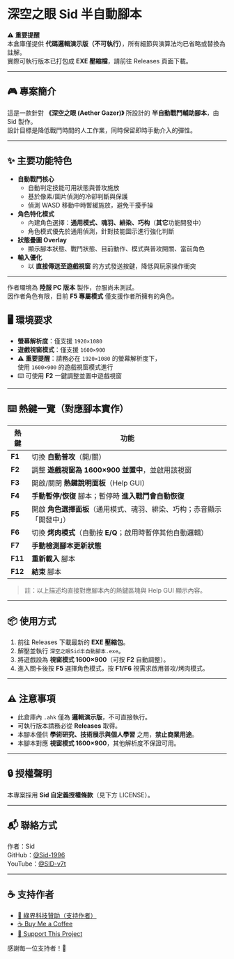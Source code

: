 # 深空之眼 Sid 半自動腳本

⚠️ **重要提醒**  
本倉庫僅提供 **代碼邏輯演示版（不可執行）**，所有細節與演算法均已省略或替換為註解。  
實際可執行版本已打包成 **EXE 壓縮檔**，請前往 Releases 頁面下載。  

---

## 🎮 專案簡介
這是一款針對 **《深空之眼 (Aether Gazer)》** 所設計的 **半自動戰鬥輔助腳本**，由 Sid 製作。  
設計目標是降低戰鬥時間的人工作業，同時保留即時手動介入的彈性。

---

## ✨ 主要功能特色
- **自動戰鬥核心**
  - 自動判定技能可用狀態與普攻施放
  - 基於像素/圖片偵測的冷卻判斷與保護
  - 偵測 WASD 移動中時暫緩施放，避免干擾手操
- **角色特化模式**
  - 內建角色選擇：**通用模式、魂羽、緋染、巧构**（**其它**功能開發中）
  - 角色模式優先於通用偵測，針對技能圖示進行強化判斷
- **狀態疊圖 Overlay**
  - 顯示腳本狀態、戰鬥狀態、目前動作、模式與普攻開關、當前角色
- **輸入優化**
  - 以 **直接傳送至遊戲視窗** 的方式發送按鍵，降低與玩家操作衝突

---

作者環境為 **陸服 PC 版本** 製作，台服尚未測試。  
因作者角色有限，目前 **F5 專屬模式** 僅支援作者所擁有的角色。  

## 🖥 環境要求

- **螢幕解析度**：僅支援 `1920×1080`
- **遊戲視窗模式**：僅支援 `1600×900`
- ⚠️ **重要提醒**：請務必在 `1920×1080` 的螢幕解析度下，  
  使用 `1600×900` 的遊戲視窗模式進行
- ⌨️ 可使用 **F2** 一鍵調整並置中遊戲視窗

---

## ⌨️ 熱鍵一覽（對應腳本實作）

| 熱鍵  | 功能 |
|-------|------|
| **F1**  | 切換 **自動普攻**（開/關） |
| **F2**  | 調整 **遊戲視窗為 1600×900 並置中**，並啟用該視窗 |
| **F3**  | 開啟/關閉 **熱鍵說明面板**（Help GUI） |
| **F4**  | **手動暫停/恢復** 腳本；暫停時 **進入戰鬥會自動恢復** |
| **F5**  | 開啟 **角色選擇面板**（通用模式、魂羽、緋染、巧构；赤音顯示「開發中」） |
| **F6**  | 切換 **烤肉模式**（自動按 **E/Q**；啟用時暫停其他自動邏輯） |
| **F7**  | **手動檢測腳本更新狀態** |
| **F11** | **重新載入** 腳本 |
| **F12** | **結束** 腳本 |

> 註：以上描述均直接對應腳本內的熱鍵區塊與 Help GUI 顯示內容。

---

## 📦 使用方式
1. 前往 Releases 下載最新的 **EXE 壓縮包**。  
2. 解壓並執行 `深空之眼Sid半自動腳本.exe`。  
3. 將遊戲設為 **視窗模式 1600×900**（可按 **F2** 自動調整）。  
4. 進入關卡後按 **F5** 選擇角色模式，按 **F1/F6** 視需求啟用普攻/烤肉模式。  

---

## ⚠️ 注意事項
- 此倉庫內 `.ahk` 僅為 **邏輯演示版**，不可直接執行。  
- 可執行版本請務必從 **Releases** 取得。  
- 本腳本僅供 **學術研究、技術展示與個人學習** 之用，**禁止商業用途**。  
- 本腳本對應 **視窗模式 1600×900**，其他解析度不保證可用。  

---

## 🔒 授權聲明
本專案採用 **Sid 自定義授權條款**（見下方 LICENSE）。

---

## 📬 聯絡方式
作者：Sid  
GitHub：[@Sid-1996](https://github.com/Sid-1996)  
YouTube：[@SID-v7t](https://www.youtube.com/@SID-v7t)

---

## ☕ 支持作者
- [💚 綠界科技贊助（支持作者）](https://p.ecpay.com.tw/E0E3A)  
- [☕ Buy Me a Coffee](https://www.paypal.com/ncp/payment/ARWX3ZS893UKU)  
- [🔗 Support This Project](https://www.paypal.com/ncp/payment/4YCFVARX3ADGW](https://www.paypal.com/ncp/payment/GJS4D5VTSVWG4))  

感謝每一位支持者！💖
